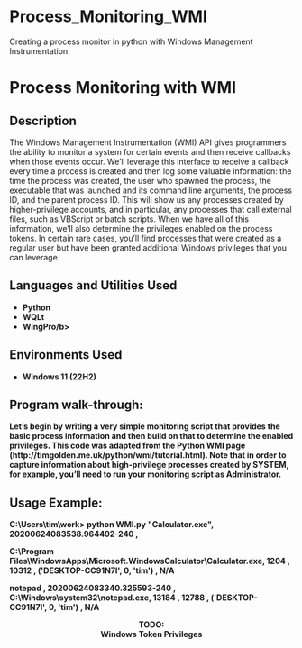 # Process_Monitoring_WMI
Creating a process monitor in python with Windows Management Instrumentation.
<h1>Process Monitoring with WMI</h1>

<h2>Description</h2>
The Windows Management Instrumentation (WMI) API gives programmers the ability to monitor a system for certain events and then receive callbacks when those events occur. We’ll leverage this interface to receive a callback every time a process is created and then log some valuable information: the time the process was created, the user who spawned the process, the executable that was launched and its command line arguments, the process ID, and the parent process ID. This will show us any processes created by higher-privilege accounts, and in particular, any processes that call external files, such as VBScript or batch scripts. When we have all of this information, we’ll also determine the privileges enabled on the process tokens. In certain rare cases, you’ll find processes that were created as a regular user but have been granted additional Windows privileges that you can leverage.

<br />


<h2>Languages and Utilities Used</h2>

- <b>Python</b> 
- <b>WQLt</b>
- <b>WingPro/b>

<h2>Environments Used </h2>

- <b>Windows 11</b> (22H2)

<h2>Program walk-through:</h2>
Let’s begin by writing a very simple monitoring script that provides the basic process information and then build on that to determine the enabled privileges. This code was adapted from the Python WMI page (http://timgolden.me.uk/python/wmi/tutorial.html). Note that in order to capture information about high-privilege processes created by SYSTEM, for example, you’ll need to run your monitoring script as Administrator.

<h2>Usage Example:</h2>

  C:\Users\tim\work> python WMI.py
    "Calculator.exe",
     20200624083538.964492-240 ,

C:\Program Files\WindowsApps\Microsoft.WindowsCalculator\Calculator.exe,
1204 ,
10312 ,
('DESKTOP-CC91N7I', 0, 'tim') ,
N/A

notepad ,
20200624083340.325593-240 ,
C:\Windows\system32\notepad.exe,
13184 ,
12788 ,
('DESKTOP-CC91N7I', 0, 'tim') ,
N/A

<p align="center">
TODO: <br/>
Windows Token Privileges
<br />

<!--
 ```diff
- text in red
+ text in green
! text in orange
# text in gray
@@ text in purple (and bold)@@
```
--!>
